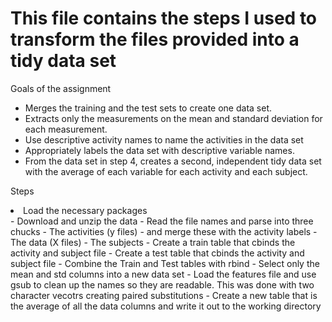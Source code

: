 <H1> This file contains the steps I used to transform the files provided into a tidy data set </H1>

Goals of the assignment
 - Merges the training and the test sets to create one data set.
 - Extracts only the measurements on the mean and standard deviation for each measurement.
 - Use descriptive activity names to name the activities in the data set
 - Appropriately labels the data set with descriptive variable names.
 - From the data set in step 4, creates a second, independent tidy data set with the average of each variable for each activity and each subject.

Steps 
 <LI> Load the necessary packages </LI>
- Download and unzip the data
- Read the file names and parse into three chucks 
    - The activities (y files) - and merge these with the activity labels
    - The data (X files)
    - The subjects
- Create a train table that cbinds the activity and subject file
- Create a test table that cbinds the activity and subject file
- Combine the Train and Test tables with rbind
- Select only the mean and std columns into a new data set
- Load the features file and use gsub to clean up the names so they are readable.  This was done with two character vecotrs creating paired substitutions
- Create a new table that is the average of all the data columns and write it out to the working directory
